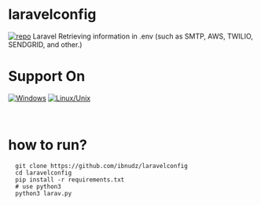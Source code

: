 # laravelconfig
[![repo](https://img.shields.io/github/repo-size/ibnudz/laravelconfig)]()
Laravel Retrieving information in .env (such as SMTP, AWS, TWILIO,  SENDGRID, and other.)

# Support On 
<!-- Your badges
You can use the website to generate badges: https://shields.io/
-->
[![Windows](https://img.shields.io/badge/-Windows-blue?style=flat&logo=windows&logoColor=white)]()
[![Linux/Unix](https://img.shields.io/badge/-Linux-white?style=flat&logo=linux&logoColor=yellow)]()

&nbsp;

# how to run?
      git clone https://github.com/ibnudz/laravelconfig
      cd laravelconfig
      pip install -r requirements.txt
      # use python3
      python3 larav.py
